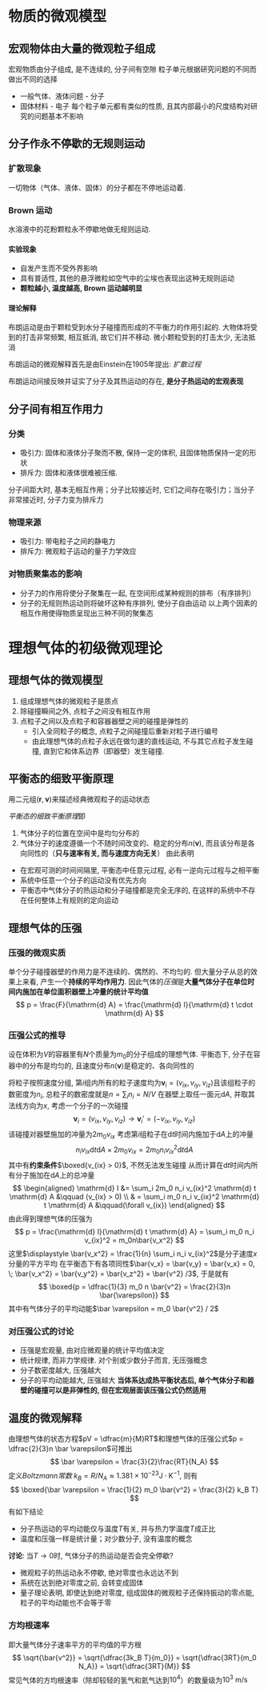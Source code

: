 # 物质的微观模型
## 宏观物体由大量的微观粒子组成
宏观物质由分子组成, 是不连续的, 分子间有空隙
粒子单元根据研究问题的不同而做出不同的选择
- 一般气体、液体问题 - 分子
- 固体材料 - 电子
每个粒子单元都有类似的性质, 且其内部最小的尺度结构对研究的问题基本不影响
## 分子作永不停歇的无规则运动
### 扩散现象
一切物体（气体、液体、固体）的分子都在不停地运动着. 
### Brown 运动
水溶液中的花粉颗粒永不停歇地做无规则运动. 
#### 实验现象
- 自发产生而不受外界影响
- 具有普适性, 其他的悬浮微粒如空气中的尘埃也表现出这种无规则运动
- **颗粒越小, 温度越高, Brown 运动越明显**
#### 理论解释
布朗运动是由于颗粒受到水分子碰撞而形成的不平衡力的作用引起的. 大物体将受到的打击非常频繁, 相互抵消, 故它们并不移动. 微小颗粒受到的打击太少, 无法抵消

布朗运动的微观解释首先是由Einstein在1905年提出: *扩散过程*

布朗运动间接反映并证实了分子及其热运动的存在, **是分子热运动的宏观表现**
## 分子间有相互作用力
### 分类
- 吸引力: 固体和液体分子聚而不散, 保持一定的体积, 且固体物质保持一定的形状
- 排斥力: 固体和液体很难被压缩. 

分子间距大时, 基本无相互作用；分子比较接近时, 它们之间存在吸引力；当分子非常接近时, 分子力变为排斥力

### 物理来源
- 吸引力: 带电粒子之间的静电力
- 排斥力: 微观粒子运动的量子力学效应

### 对物质聚集态的影响
- 分子力的作用将使分子聚集在一起, 在空间形成某种规则的排布（有序排列）
- 分子的无规则热运动则将破坏这种有序排列, 使分子自由运动
以上两个因素的相互作用使得物质呈现出三种不同的聚集态

# 理想气体的初级微观理论
## 理想气体的微观模型
1. 组成理想气体的微观粒子是质点
2. 除碰撞瞬间之外, 点粒子之间没有相互作用
3. 点粒子之间以及点粒子和容器器壁之间的碰撞是弹性的
	- 引入全同粒子的概念, 点粒子之间碰撞后重新对粒子进行编号
	- 由此理想气体的点粒子永远在做匀速的直线运动, 不与其它点粒子发生碰撞, 直到它和体系边界（即器壁）发生碰撞. 
## 平衡态的细致平衡原理
用二元组$(\boldsymbol r, \boldsymbol v)$来描述经典微观粒子的运动状态

*平衡态的细致平衡原理*即
1. 气体分子的位置在空间中是均匀分布的
2. 气体分子的速度遵循一个不随时间改变的、稳定的分布$n(\boldsymbol v)$, 而且该分布是各向同性的（**只与速率有关, 而与速度方向无关**）
由此表明
- 在宏观可测的时间间隔里, 平衡态中任意元过程, 必有一逆向元过程与之相平衡
- 系统中任意一个分子的运动没有优先方向
- 平衡态中气体分子的热运动和分子碰撞都是完全无序的, 在这样的系统中不存在任何整体上有规则的定向运动
## 理想气体的压强
### 压强的微观实质
单个分子碰撞器壁的作用力是不连续的、偶然的、不均匀的. 但大量分子从总的效果上来看, 产生一个**持续的平均作用力**. 因此气体的*压强*是**大量气体分子在单位时间内施加在单位面积器壁上冲量的统计平均值**
$$
p = \frac{F}{\mathrm{d} A} = \frac{\mathrm{d} I}{\mathrm{d} t \cdot \mathrm{d} A}
$$

### 压强公式的推导
设在体积为$V$的容器里有$N$个质量为$m_0$的分子组成的理想气体. 平衡态下, 分子在容器中的分布是均匀的, 且速度分布$n(\boldsymbol v)$是稳定的、各向同性的

将粒子按照速度分组, 第$i$组内所有的粒子速度均为$\boldsymbol v_i = (v_{ix},v_{iy},v_{iz})$且该组粒子的数密度为$n_i$, 总粒子的数密度就是$\displaystyle n = \sum_i n_i = N / V$
在器壁上取任一面元$\mathrm{d} A$, 并取其法线方向为$x$, 考虑一个分子的一次碰撞
$$
\boldsymbol v_i = (v_{ix}, v_{iy}, v_{iz}) \to \boldsymbol v_i' = (-v_{ix}, v_{iy}, v_{iz})
$$
该碰撞对器壁施加的冲量为$2m_0v_{ix}$
考虑第$i$组粒子在$\mathrm{d} t$时间内施加于$\mathrm{d} A$上的冲量
$$
n_i v_{ix} \mathrm{d} t \mathrm{d} A \times 2m_0v_{ix} = 2m_0 n_i v_{ix}^2 \mathrm{d} t \mathrm{d} A
$$
其中有**约束条件**$\boxed{v_{ix} > 0}$, 不然无法发生碰撞
从而计算在$\mathrm{d} t$时间内所有分子施加在$\mathrm{d} A$上的总冲量
$$
\begin{aligned}
\mathrm{d} I &= \sum_i 2m_0 n_i v_{ix}^2 \mathrm{d} t \mathrm{d} A &\qquad (v_{ix} > 0) \\
& = \sum_i m_0 n_i v_{ix}^2 \mathrm{d} t \mathrm{d} A &\qquad(\forall v_{ix})
\end{aligned}
$$
由此得到理想气体的压强为
$$
p = \frac{\mathrm{d} I}{\mathrm{d} t \mathrm{d} A} = \sum_i m_0 n_i v_{ix}^2 = m_0n\bar{v_x^2}
$$
这里$\displaystyle \bar{v_x^2} = \frac{1}{n} \sum_i n_i v_{ix}^2$是分子速度$x$分量的平方平均
在平衡态下有各项同性$\bar{v_x} = \bar{v_y} = \bar{v_x} = 0, \; \bar{v_x^2} = \bar{v_y^2} = \bar{v_z^2} = \bar{v^2} /3$, 于是就有
$$
\boxed{p = \dfrac{1}{3} m_0 n \bar{v^2} = \frac{2}{3}n \bar{\varepsilon}}
$$
其中有气体分子的平均动能$\bar \varepsilon = m_0 \bar{v^2} / 2$
### 对压强公式的讨论
- 压强是宏观量, 由对应微观量的统计平均值决定
- 统计规律, 而非力学规律. 对个别或少数分子而言, 无压强概念
- 分子数密度越大, 压强越大
- 分子的平均动能越大, 压强越大
**当体系达成热平衡状态后, 单个气体分子和器壁的碰撞可以是非弹性的, 但在宏观层面该压强公式仍然适用**
## 温度的微观解释
由理想气体的状态方程$pV = \dfrac{m}{M}RT$和理想气体的压强公式$p = \dfrac{2}{3}n \bar \varepsilon$可推出
$$
\bar \varepsilon = \frac{3}{2}\frac{RT}{N_A}
$$
定义*Boltzmann常数* $k_B = R / N_A \approx 1.381 \times 10^{-23} \mathrm{ J} \cdot \mathrm{K}^{-1}$, 则有
$$
\boxed{\bar \varepsilon = \frac{1}{2} m_0 \bar{v^2} = \frac{3}{2} k_B T}
$$
有如下结论
- 分子热运动的平均动能仅与温度$T$有关, 并与热力学温度$T$成正比
- 温度和压强一样是统计量；对少数分子, 没有温度的概念

**讨论**: 当$T \to 0$时, 气体分子的热运动是否会完全停歇? 
- 微观粒子的热运动永不停歇, 绝对零度也永远达不到
- 系统在达到绝对零度之前, 会转变成固体
- 量子理论表明, 即使达到绝对零度, 组成固体的微观粒子还保持振动的零点能, 粒子的平均动能也不会等于零

### 方均根速率
即大量气体分子速率平方的平均值的平方根
$$
\sqrt{\bar{v^2}} = \sqrt{\dfrac{3k_B T}{m_0}} = \sqrt{\dfrac{3RT}{m_0 N_A}} = \sqrt{\dfrac{3RT}{M}}
$$
常见气体的方均根速率（除却较轻的氢气和氦气达到$10^4$）的数量级为$10^3 \text{ m} / \mathrm{s}$

